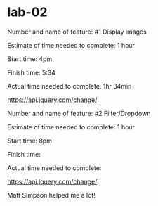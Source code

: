 # lab-02

Number and name of feature: #1 Display images

Estimate of time needed to complete: 1 hour

Start time: 4pm

Finish time: 5:34

Actual time needed to complete: 1hr 34min

https://api.jquery.com/change/

Number and name of feature: #2 Filter/Dropdown

Estimate of time needed to complete: 1 hour

Start time: 8pm

Finish time: 

Actual time needed to complete: 


https://api.jquery.com/change/

Matt Simpson helped me a lot!